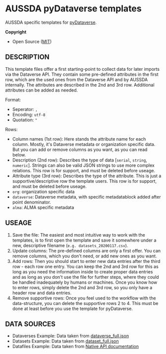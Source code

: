 
# AUSSDA pyDataverse templates

AUSSDA specific templates for [pyDataverse](https://github.com/AUSSDA/pyDataverse).


**Copyright**

* Open Source ([MIT](https://opensource.org/licenses/MIT))

## DESCRIPTION

This template files offer a first starting-point to collect data for later imports via the Dataverse API. They contain some pre-defined attributes in the first row, which are the used ones from the Dataverse API and by AUSSDA internally. The attributes are described in the 2nd and 3rd row. Additional attributes can be added as needed.

Format:
* Seperator: `,`
* Encoding: `utf-8`
* Quotation: `"`

Rows:
* Column names (1st row): Here stands the attribute name for each column. Mostly, it's Dataverse metadata or organization specific data. But you can add or remove columns as you want, as you can read below.
* Description (2nd row): Describes the type of data [`serial`, `string`, `numeric`]. Strings can also be valid JSON strings to use more complex relations. This row is for support, and must be deleted before useage.
* Attribute type (3rd row): Describes the type of the attribute. This is just a supportive/descriptive row the template users. This row is for support, and must be deleted before useage.
* `org`: organization specific data
* `dataverse`: Dataverse metadata, with specific metadatablock added after point denominator.
* `alma`: ALMA specific metadata

## USEAGE

1. Save the file: The easiest and most intuitive way to work with the templates, is to first open the template and save it somewhere under a new, descriptive filename (`e.g. datasets_20200117.csv`).
2. Update columns: The pre-defined columns are only a first offer. You can remove columns, which you don't need, or add new ones as you want.
3. Add rows: Then you should start to enter new data entries after the third row - each row one entry. You can keep the 2nd and 3rd row for this as long as you need the information inside to create proper data entries and as long as you don't use the file for further steps, where they could be handled inadequately by humans or machines. Once you know how to enter rows, simply delete the 2nd and 3rd row, so you only have a header row and data entries.
4. Remove supportive rows: Once you feel used to the workflow with the data-structure, you can delete the supportive rows 2 to 4. This must be done at least before you use the template for pyDataverse.

## DATA SOURCES

* Dataverses Example: Data taken from [dataverse_full.json](https://github.com/AUSSDA/pyDataverse/blob/master/tests/data/dataverse_full.json)
* Datasets Example: Data taken from [dataset_full.json](https://github.com/AUSSDA/pyDataverse/blob/master/tests/data/dataset_full.json)
* Datafiles Example: Data taken from [Native API documentation](http://guides.dataverse.org/en/latest/api/native-api.html#add-a-file-to-a-dataset)
